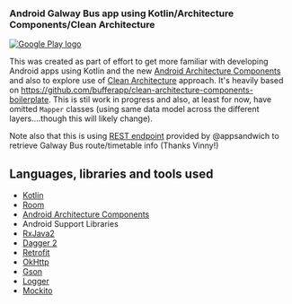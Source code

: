 ### Android Galway Bus app using Kotlin/Architecture Components/Clean Architecture


[![Google Play logo](http://www.android.com/images/brand/android_app_on_play_logo_large.png)](https://play.google.com/store/apps/details?id=com.surrus.galwaybus)


This was created as part of effort to get more familiar with developing Android apps using 
Kotlin and the new [Android Architecture Components](https://developer.android.com/topic/libraries/architecture/index.html)
and also to explore use of [Clean Architecture](https://8thlight.com/blog/uncle-bob/2012/08/13/the-clean-architecture.html) approach. It's heavily based on https://github.com/bufferapp/clean-architecture-components-boilerplate. This is stil work in progress and also, at least for now,
 have omitted `Mapper` classes (using same data model across the different layers....though this will likely change).

Note also that this is using [REST endpoint](https://github.com/appsandwich/galwaybus) provided by @appsandwich to retrieve
 Galway Bus route/timetable info  (Thanks Vinny!)

## Languages, libraries and tools used

* [Kotlin](https://kotlinlang.org/)
* [Room](https://developer.android.com/topic/libraries/architecture/room.html)
* [Android Architecture Components](https://developer.android.com/topic/libraries/architecture/index.html)
* Android Support Libraries
* [RxJava2](https://github.com/ReactiveX/RxJava/wiki/What's-different-in-2.0)
* [Dagger 2](https://github.com/google/dagger)
* [Retrofit](http://square.github.io/retrofit/)
* [OkHttp](http://square.github.io/okhttp/)
* [Gson](https://github.com/google/gson)
* [Logger](https://github.com/orhanobut/logger)
* [Mockito](http://site.mockito.org/)

